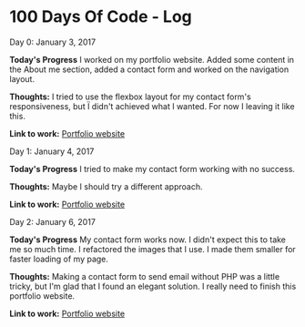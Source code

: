 # 100 Days Of Code - Log

Day 0: January 3, 2017

**Today's Progress** I worked on my portfolio website. Added some content in the About me section, added a contact form and worked on the navigation layout.

**Thoughts:** I tried to use the flexbox layout for my contact form's responsiveness, but Ï didn't achieved what I wanted. For now I leaving it like this.

**Link to work:** [Portfolio website](http://shkurata.github.io)

Day 1: January 4, 2017

**Today's Progress** I tried to make my contact form working with no success.

**Thoughts:** Maybe I should try a different approach.

**Link to work:** [Portfolio website](http://shkurata.github.io)

Day 2: January 6, 2017

**Today's Progress** My contact form works now. I didn't expect this to take me so much time. I refactored the images that I use. I made them smaller for faster loading of my page.

**Thoughts:** Making a contact form to send email without PHP was a little tricky, but I'm glad that I found an elegant solution. I really need to finish this portfolio website.  

**Link to work:** [Portfolio website](http://shkurata.github.io)
